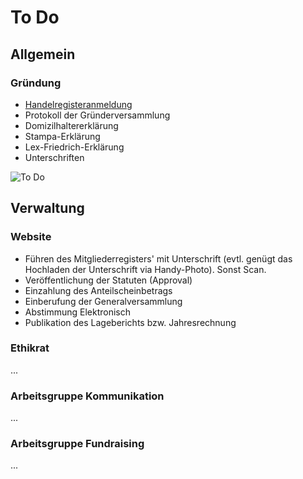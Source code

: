 # To Do 

## Allgemein

### Gründung

- [Handelregisteranmeldung](https://hra.zh.ch/dam/justiz_innern/hra/Praxis/Genossenschaft/geno_neueintragung/5250mb01.pdf.spooler.download.1392991641983.pdf/5250mb01.pdf)
- Protokoll der Gründerversammlung
- Domizilhaltererklärung
- Stampa-Erklärung
- Lex-Friedrich-Erklärung
- Unterschriften    

![To Do](https://user-images.githubusercontent.com/7697124/75988498-fc39d800-5ef1-11ea-91eb-f160de6c7a77.png)


## Verwaltung

### Website
- Führen des Mitgliederregisters' mit Unterschrift (evtl. genügt das Hochladen der Unterschrift via Handy-Photo). Sonst Scan.
- Veröffentlichung der Statuten (Approval)
- Einzahlung des Anteilscheinbetrags
- Einberufung der Generalversammlung
- Abstimmung Elektronisch
- Publikation des Lageberichts bzw. Jahresrechnung

### Ethikrat
...
### Arbeitsgruppe Kommunikation
...
### Arbeitsgruppe Fundraising
...
